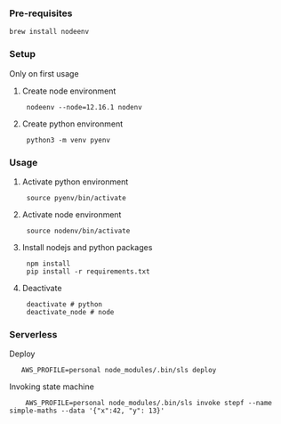 ### Pre-requisites

    brew install nodeenv

### Setup

Only on first usage

1. Create node environment

        nodeenv --node=12.16.1 nodenv

2. Create python environment

        python3 -m venv pyenv
        
### Usage

1. Activate python environment

        source pyenv/bin/activate
  
2. Activate node environment

        source nodenv/bin/activate

3. Install nodejs and python packages

        npm install
        pip install -r requirements.txt
        
4. Deactivate

        deactivate # python
        deactivate_node # node
        
        
### Serverless

Deploy

       AWS_PROFILE=personal node_modules/.bin/sls deploy

Invoking state machine

        AWS_PROFILE=personal node_modules/.bin/sls invoke stepf --name simple-maths --data '{"x":42, "y": 13}'